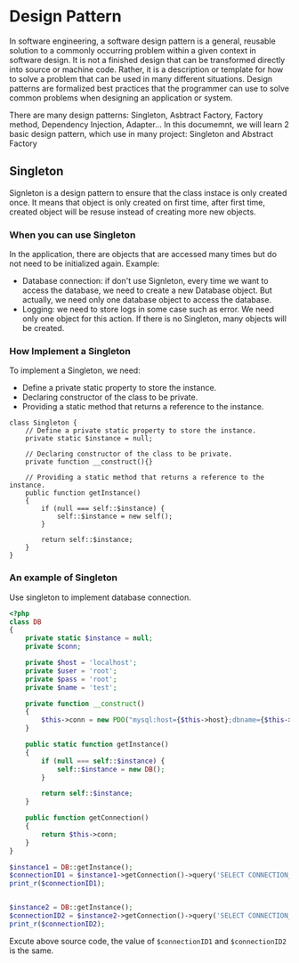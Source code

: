 # Design Pattern

In software engineering, a software design pattern is a general, reusable solution to a commonly occurring problem within a given context in software design. It is not a finished design that can be transformed directly into source or machine code. Rather, it is a description or template for how to solve a problem that can be used in many different situations. Design patterns are formalized best practices that the programmer can use to solve common problems when designing an application or system.

There are many design patterns: Singleton, Asbtract Factory, Factory method, Dependency Injection, Adapter... In this documemnt, we will learn 2 basic design pattern, which use in many project: Singleton and Abstract Factory

## Singleton

Signleton is a design pattern to ensure that the class instace is only created once. It means that object is only created on first time, after first time, created object will be resuse instead of creating more new objects.

### When you can use Singleton

In the application, there are objects that are accessed many times but do not need to be initialized again. Example:

- Database connection: if don't use Signleton, every time we want to access the database, we need to create a new Database object. But actually, we need only one database object to access the database.
- Logging: we need to store logs in some case such as error. We need only one object for this action. If there is no Singleton, many objects will be created.


### How Implement a Singleton

To implement a Singleton, we need:

- Define a private static property to store the instance.
- Declaring constructor of the class to be private.
- Providing a static method that returns a reference to the instance.

```
class Singleton {
    // Define a private static property to store the instance. 
    private static $instance = null;

    // Declaring constructor of the class to be private.
    private function __construct(){}

    // Providing a static method that returns a reference to the instance.
    public function getInstance()
    {
        if (null === self::$instance) {
            self::$instance = new self();
        }

        return self::$instance;
    }
}
```

### An example of Singleton

Use singleton to implement database connection.

```php
<?php
class DB
{
    private static $instance = null;
    private $conn;

    private $host = 'localhost';
    private $user = 'root';
    private $pass = 'root';
    private $name = 'test';

    private function __construct()
    {
        $this->conn = new PDO("mysql:host={$this->host};dbname={$this->name}", $this->user, $this->pass);
    }

    public static function getInstance()
    {
        if (null === self::$instance) {
            self::$instance = new DB();
        }

        return self::$instance;
    }

    public function getConnection()
    {
        return $this->conn;
    }
}

$instance1 = DB::getInstance();
$connectionID1 = $instance1->getConnection()->query('SELECT CONNECTION_ID()')->fetch(PDO::FETCH_ASSOC);
print_r($connectionID1);


$instance2 = DB::getInstance();
$connectionID2 = $instance2->getConnection()->query('SELECT CONNECTION_ID()')->fetch(PDO::FETCH_ASSOC);
print_r($connectionID2);

```

Excute above source code, the value of `$connectionID1` and `$connectionID2` is the same.


